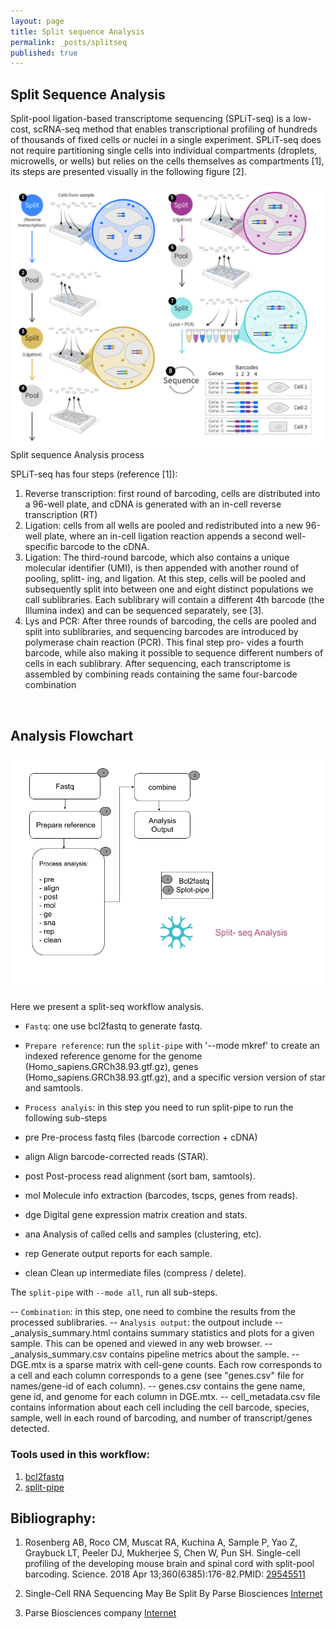 ```yaml
---
layout: page
title: Split sequence Analysis
permalink: _posts/splitseq
published: true
---
```


## Split Sequence Analysis

Split-pool ligation-based transcriptome sequencing (SPLiT-seq) is a low-cost, scRNA-seq method that enables transcriptional profiling of hundreds of thousands of fixed cells or nuclei in a single experiment. SPLiT-seq does not require partitioning single cells into individual compartments (droplets, microwells, or wells) but relies on the cells themselves as compartments [1], its steps are presented visually in the following figure [2]. 

![scRNA-Seq Analysis](/wf/WF06_splitseq_workflow.png "split sequence Analysis process") Split sequence Analysis process
<BR>

SPLiT-seq has four steps (reference [1]): 
1) Reverse transcription: first round of barcoding, cells are distributed into a 96-well plate, and cDNA is generated with an in-cell reverse transcription (RT)
2) Ligation: cells from all wells are pooled and redistributed into a new 96-well plate, where an in-cell ligation reaction appends a second well-specific barcode to the cDNA.
3) Ligation: The third-round barcode, which also contains a unique molecular identifier (UMI), is then appended with another round of pooling, splitt- ing, and ligation. At this step, cells will be pooled and subsequently split into between one and eight distinct populations we call sublibraries. Each sublibrary will contain a different 4th barcode (the Illumina index) and can be sequenced separately, see [3].
4) Lys and PCR: After three rounds of barcoding, the cells are pooled and split into sublibraries, and sequencing barcodes are introduced by polymerase chain reaction (PCR). This final step pro- vides a fourth barcode, while also making it possible to sequence different numbers of cells in each sublibrary. After sequencing, each transcriptome is assembled by combining reads containing the same four-barcode combination

<BR>

## Analysis Flowchart
![scRNA-Seq Analysis](/wf/WF07_split-seq.png "Graphic explanation of the Split-Seq method, [2]")

Here we present a split-seq workflow analysis.
- `Fastq`: one use bcl2fastq to generate fastq.
- `Prepare reference`: run the  `split-pipe` with '--mode mkref' to create an indexed reference genome for the genome (Homo_sapiens.GRCh38.93.gtf.gz), genes (Homo_sapiens.GRCh38.93.gtf.gz), and a specific version version of star and samtools. 

- `Process analyis`: in this step you need to run split-pipe to run the following sub-steps

- pre    Pre-process fastq files (barcode correction + cDNA)
- align  Align barcode-corrected reads (STAR).
- post   Post-process read alignment (sort bam, samtools).
- mol    Molecule info extraction (barcodes, tscps, genes from reads).
- dge    Digital gene expression matrix creation and stats.
- ana    Analysis of called cells and samples (clustering, etc).
- rep    Generate output reports for each sample.
- clean  Clean up intermediate files (compress / delete).

The `split-pipe` with `--mode all`, run all sub-steps. 

-- `Combination`: in this step, one need to combine the results from the processed sublibraries. 
-- `Analysis output`: the outpout include 
--  <sample-name>\_analysis_summary.html contains summary statistics and plots for a given sample. This can be opened and viewed in any web browser.
-- <sample-name>\_analysis_summary.csv contains pipeline metrics about the sample.
-- DGE.mtx is a sparse matrix with cell-gene counts. Each row corresponds to a cell and each column corresponds to a gene (see "genes.csv" file for names/gene-id of each column).
-- genes.csv contains the gene name, gene id, and genome for each column in DGE.mtx.
-- cell_metadata.csv file contains information about each cell including the cell barcode, species, sample, well in each round of barcoding, and number of transcript/genes detected.


### Tools used in this workflow:

1. [bcl2fastq](https://support.illumina.com/sequencing/sequencing_software/bcl2fastq-conversion-software.html)
2. [split-pipe](https://support.parsebiosciences.com/)

## Bibliography:
1. Rosenberg AB, Roco CM, Muscat RA, Kuchina A, Sample P, Yao Z, Graybuck LT, Peeler DJ, Mukherjee S, Chen W, Pun SH. Single-cell profiling of the developing mouse brain and spinal cord with split-pool barcoding. Science. 2018 Apr 13;360(6385):176-82.PMID: [29545511](https://pubmed.ncbi.nlm.nih.gov/29545511/)

2. Single-Cell RNA Sequencing May Be Split By Parse Biosciences [Internet](https://www.genengnews.com/news/single-cell-rna-sequencing-may-be-split-by-parse-biosciences/)

3. Parse Biosciences company [Internet](https://www.parsebiosciences.com/)



